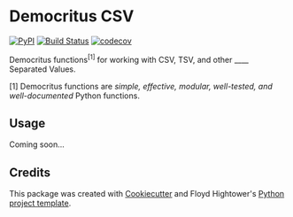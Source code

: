 # Democritus CSV

[![PyPI](https://img.shields.io/pypi/v/democritus-csv.svg)](https://pypi.python.org/pypi/democritus-csv)
[![Build Status](https://travis-ci.com/democritus-project/democritus-csv.svg?branch=main)](https://travis-ci.com/democritus-project/democritus-csv)
[![codecov](https://codecov.io/gh/democritus-project/democritus-csv/branch/main/graph/badge.svg?token=V0WOIXRGMM)](https://codecov.io/gh/democritus-project/democritus-csv)

Democritus functions<sup>[1]</sup> for working with CSV, TSV, and other ____ Separated Values.

[1] Democritus functions are <i>simple, effective, modular, well-tested, and well-documented</i> Python functions.

## Usage

Coming soon...

## Credits

This package was created with [Cookiecutter](https://github.com/audreyr/cookiecutter) and Floyd Hightower's [Python project template](https://github.com/fhightower-templates/python-project-template).
